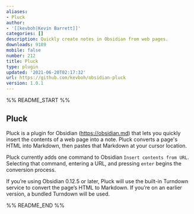 ```yaml
---
aliases:
- Pluck
author:
- '[[kevboh|Kevin Barrett]]'
categories: []
description: Quickly create notes in Obsidian from web pages.
downloads: 9189
mobile: false
number: 212
title: Pluck
type: plugin
updated: '2021-06-20T02:17:32'
url: https://github.com/kevboh/obsidian-pluck
version: 1.0.1
---
```


%% README_START %%

## Pluck

Pluck is a plugin for Obsidian (https://obsidian.md) that lets you quickly insert the contents of a web page into a note. Pluck converts a page's HTML into Markdown, then pastes that Markdown at your cursor location.

Pluck currently adds one command to Obsidian `Insert contents from URL`. Selecting that command, entering a URL, and pressing `enter` begins the conversion process.

If you’re using Obsidian 0.12.5 or later, Pluck will use the built-in Turndown service to convert the page’s HTML to Markdown. If you’re on an earlier version, a bundled Turndown will be used.


%% README_END %%